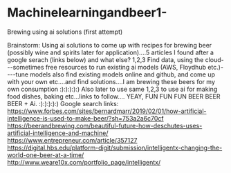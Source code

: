 # Machinelearningandbeer1-
Brewing using ai solutions (first attempt)

Brainstorm: Using ai solutions to come up with recipes for brewing beer (possibly wine and spirits later for application)....5 articles I found after a google serach                 (links below) and what else?
            1,2,3 Find data, using the cloud---sometimes free resources to run existing ai models (AWS, Floydhub etc.)----tune models also find existing models online               and github, and come up with your own etc....and find solutions....I am brewing these beers for my own consumption :):):):):) Also later to use same 1,2,3 to 
            use ai for making food dishes, baking etc...links to follow.... YEAY, FUN FUN FUN BEER BEER BEER + Ai. :):):):):)
           Google search links: https://www.forbes.com/sites/bernardmarr/2019/02/01/how-artificial-intelligence-is-used-to-make-beer/?sh=753a2a6c70cf
            https://beerandbrewing.com/beautiful-future-how-deschutes-uses-artificial-intelligence-and-machine/
            https://www.entrepreneur.com/article/357127
            https://digital.hbs.edu/platform-digit/submission/intelligentx-changing-the-world-one-beer-at-a-time/
            http://www.weare10x.com/portfolio_page/intelligentx/ 
           
            
            
            
            
            
